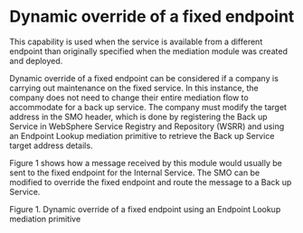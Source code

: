 <!-- image -->

# Dynamic override of a fixed endpoint

This capability is used when the service is available from a different endpoint than originally
specified when the mediation module was created and deployed.

Dynamic override of a fixed endpoint can be considered if a company is carrying out maintenance
on the fixed service. In this instance, the company does not need to change their entire mediation
flow to accommodate for a back up service. The company must modify the target address in the SMO
header, which is done by registering the Back up Service in WebSphere Service Registry and
Repository (WSRR) and using an Endpoint Lookup mediation primitive to retrieve the Back up Service
target address details.

Figure 1 shows how a message received by this
module would usually be sent to the fixed endpoint for the Internal Service. The SMO can be modified
to override the fixed endpoint and route the message to a Back up Service.

Figure 1. Dynamic override of a fixed endpoint using an Endpoint Lookup mediation primitive

<!-- image -->